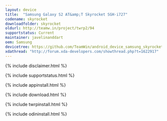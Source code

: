 ```yaml
---
layout: device
title:  "Samsung Galaxy S2 AT&amp;T Skyrocket SGH-i727"
codename: skyrocket
downloadfolder: skyrocket
oldurl: http://teamw.in/project/twrp2/94
supportstatus: Current
maintainer: javelinanddart
oem: Samsung
devicetree: https://github.com/TeamWin/android_device_samsung_skyrocket
xdathread: "http://forum.xda-developers.com/showthread.php?t=1622917"
---
```


{% include disclaimer.html %}

{% include supportstatus.html %}

{% include appinstall.html %}

{% include download.html %}

{% include twrpinstall.html %}

{% include odininstall.html %}
